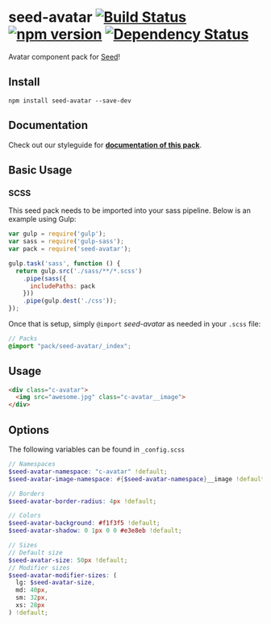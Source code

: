 # seed-avatar [![Build Status](https://travis-ci.org/helpscout/seed-avatar.svg?branch=master)](https://travis-ci.org/helpscout/seed-avatar) [![npm version](https://badge.fury.io/js/seed-avatar.svg)](https://badge.fury.io/js/seed-avatar) [![Dependency Status](https://david-dm.org/helpscout/seed-avatar.svg)](https://david-dm.org/helpscout/seed-avatar)

Avatar component pack for [Seed](https://github.com/helpscout/seed)!

## Install
```
npm install seed-avatar --save-dev
```


## Documentation

Check out our styleguide for **[documentation of this pack](http://style.helpscout.com/seed/packs/seed-avatar/)**.


## Basic Usage

### SCSS
This seed pack needs to be imported into your sass pipeline. Below is an example using Gulp:


```javascript
var gulp = require('gulp');
var sass = require('gulp-sass');
var pack = require('seed-avatar');

gulp.task('sass', function () {
  return gulp.src('./sass/**/*.scss')
    .pipe(sass({
      includePaths: pack
    }))
    .pipe(gulp.dest('./css'));
});
```

Once that is setup, simply `@import` *seed-avatar* as needed in your `.scss` file:

```scss
// Packs
@import "pack/seed-avatar/_index";
```


## Usage

```html
<div class="c-avatar">
  <img src="awesome.jpg" class="c-avatar__image">
</div>
```


## Options

The following variables can be found in `_config.scss`

```scss
// Namespaces
$seed-avatar-namespace: "c-avatar" !default;
$seed-avatar-image-namespace: #{$seed-avatar-namespace}__image !default;

// Borders
$seed-avatar-border-radius: 4px !default;

// Colors
$seed-avatar-background: #f1f3f5 !default;
$seed-avatar-shadow: 0 1px 0 0 #e3e8eb !default;

// Sizes
// Default size
$seed-avatar-size: 50px !default;
// Modifier sizes
$seed-avatar-modifier-sizes: (
  lg: $seed-avatar-size,
  md: 40px,
  sm: 32px,
  xs: 28px
) !default;
```
